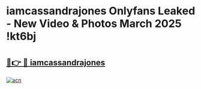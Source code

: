 # iamcassandrajones Onlyfans Leaked - New Video & Photos March 2025 !kt6bj

# <h2><a href="https://0z85mq.iuczelnia.edu.pl?title=iamcassandrajones&ref=kt6bj">🔗👉 🔴 iamcassandrajones</a></h2>

[![acn](https://github.com/user-attachments/assets/0f9c940e-d8b0-45ae-aac7-cd30a18b3e1c)](https://0z85mq.iuczelnia.edu.pl?title=iamcassandrajones&ref=kt6bj)

